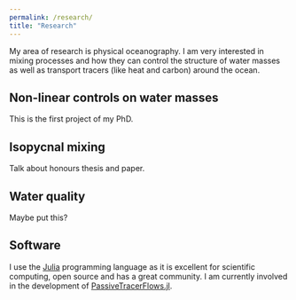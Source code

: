 ```yaml
---
permalink: /research/
title: "Research"
---
```


My area of research is physical oceanography.
I am very interested in mixing processes and how they can control the structure of water masses as well as transport tracers (like heat and carbon) around the ocean.

## Non-linear controls on water masses

This is the first project of my PhD.

## Isopycnal mixing

Talk about honours thesis and paper.

## Water quality

Maybe put this?

## Software

I use the [Julia](https://julialang.org/) programming language as it is excellent for scientific computing, open source and has a great community.
I am currently involved in the development of [PassiveTracerFlows.jl](https://fourierflows.github.io/PassiveTracerFlowsDocumentation/stable/).
